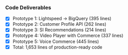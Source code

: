 ### Code Deliverables
- [x] Prototype 1: Lightspeed → BigQuery (395 lines)
- [x] Prototype 2: Customer Profile API (262 lines)
- [x] Prototype 3: SI Recommendations (214 lines)
- [x] Prototype 4: Video Player with Commerce (337 lines)
- [x] Prototype 5: Voice Commerce (445 lines)
- [x] Total: 1,653 lines of production-ready code
